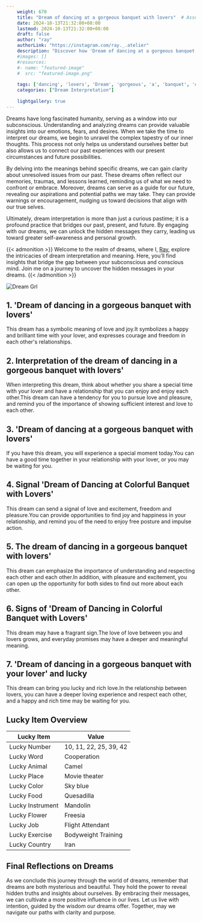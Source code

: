 ```yaml
---
    weight: 670
    title: "Dream of dancing at a gorgeous banquet with lovers"  # Assuming 'title' column exists
    date: 2024-10-13T21:32:00+08:00
    lastmod: 2024-10-13T21:32:00+08:00
    draft: false
    author: "ray"
    authorLink: "https://instagram.com/ray._.atelier"
    description: "Discover how 'Dream of dancing at a gorgeous banquet with lovers' can interpret your future and uncover its significant meanings in your life."
    #images: []
    #resources:
    #- name: "featured-image"
    #  src: "featured-image.png"
    
    tags: ['dancing', 'lovers', 'Dream', 'gorgeous', 'a', 'banquet', 'of', 'with', 'at']
    categories: ["Dream Interpretation"]
    
    lightgallery: true
---
```

    
Dreams have long fascinated humanity, serving as a window into our subconscious. Understanding and analyzing dreams can provide valuable insights into our emotions, fears, and desires. When we take the time to interpret our dreams, we begin to unravel the complex tapestry of our inner thoughts. This process not only helps us understand ourselves better but also allows us to connect our past experiences with our present circumstances and future possibilities.

By delving into the meanings behind specific dreams, we can gain clarity about unresolved issues from our past. These dreams often reflect our memories, traumas, and lessons learned, reminding us of what we need to confront or embrace. Moreover, dreams can serve as a guide for our future, revealing our aspirations and potential paths we may take. They can provide warnings or encouragement, nudging us toward decisions that align with our true selves.

Ultimately, dream interpretation is more than just a curious pastime; it is a profound practice that bridges our past, present, and future. By engaging with our dreams, we can unlock the hidden messages they carry, leading us toward greater self-awareness and personal growth.

{{< admonition >}}
Welcome to the realm of dreams, where I, [Ray](https://instagram.com/ray._.atelier), explore the intricacies of dream interpretation and meaning. Here, you’ll find insights that bridge the gap between your subconscious and conscious mind. Join me on a journey to uncover the hidden messages in your dreams.
{{< /admonition >}}

![Dream Grl](https://cdn.pixabay.com/photo/2017/11/02/03/35/gothic-2910057_1280.jpg "Dream Grl")

## 1. 'Dream of dancing in a gorgeous banquet with lovers'
This dream has a symbolic meaning of love and joy.It symbolizes a happy and brilliant time with your lover, and expresses courage and freedom in each other's relationships.

## 2. Interpretation of the dream of dancing in a gorgeous banquet with lovers'
When interpreting this dream, think about whether you share a special time with your lover and have a relationship that you can enjoy and enjoy each other.This dream can have a tendency for you to pursue love and pleasure, and remind you of the importance of showing sufficient interest and love to each other.

## 3. 'Dream of dancing at a gorgeous banquet with lovers'
If you have this dream, you will experience a special moment today.You can have a good time together in your relationship with your lover, or you may be waiting for you.

## 4. Signal 'Dream of Dancing at Colorful Banquet with Lovers'
This dream can send a signal of love and excitement, freedom and pleasure.You can provide opportunities to find joy and happiness in your relationship, and remind you of the need to enjoy free posture and impulse action.

## 5. The dream of dancing in a gorgeous banquet with lovers'
This dream can emphasize the importance of understanding and respecting each other and each other.In addition, with pleasure and excitement, you can open up the opportunity for both sides to find out more about each other.

## 6. Signs of 'Dream of Dancing in Colorful Banquet with Lovers'
This dream may have a fragrant sign.The love of love between you and lovers grows, and everyday promises may have a deeper and meaningful meaning.

## 7. 'Dream of dancing in a gorgeous banquet with your lover' and lucky
This dream can bring you lucky and rich love.In the relationship between lovers, you can have a deeper loving experience and respect each other, and a happy and rich time may be waiting for you.

## Lucky Item Overview
| Lucky Item          | Value              |
|---------------|--------------------|
| Lucky Number        | 10, 11, 22, 25, 39, 42  |
| Lucky Word          | Cooperation |
| Lucky Animal        | Camel |
| Lucky Place         | Movie theater     |
| Lucky Color         | Sky blue     |
| Lucky Food          | Quesadilla      |
| Lucky Instrument    | Mandolin |
| Lucky Flower        | Freesia    |
| Lucky Job           | Flight Attendant       |
| Lucky Exercise      | Bodyweight Training  |
| Lucky Country       | Iran    |


##  Final Reflections on Dreams

As we conclude this journey through the world of dreams, remember that dreams are both mysterious and beautiful. They hold the power to reveal hidden truths and insights about ourselves. By embracing their messages, we can cultivate a more positive influence in our lives. Let us live with intention, guided by the wisdom our dreams offer. Together, may we navigate our paths with clarity and purpose.
